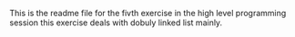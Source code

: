 This is the readme file for the fivth exercise in the high level programming session this exercise deals with dobuly linked list mainly.

